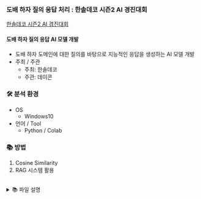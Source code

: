 ### 도배 하자 질의 응답 처리 : 한솔데코 시즌2 AI 경진대회
[한솔데코 시즌2 AI 경진대회](https://dacon.io/competitions/official/236216/overview/description)

#### 도배 하자 질의 응답 AI 모델 개발
- 도배 하자 도메인에 대한 질의를 바탕으로 지능적인 응답을 생성하는 AI 모델 개발
- 주최 / 주관
    - 주최: 한솔데코
    - 주관: 데이콘

### 🛠 분석 환경
- OS
    - Windows10
- 언어 / Tool
    - Python / Colab
    
### 📚 방법
1. Cosine Similarity
2. RAG 시스템 활용

</br>
<details>
<summary>📚 파일 설명</summary>

1. hyul_star
    - feature & target 분리
    - 정답과 예측값의 유사도 측정

2. DG_Analysis_V1 & DG_Analysis_V2
    - 트랜스포머에서 BitsandBytesConfig를 통해 양자화 매개변수 정의
    - 경량화 모델 로드
    - RAG 시스템 결합

</details>